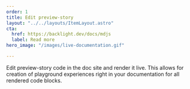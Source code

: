```yaml
---
order: 1
title: Edit preview-story
layout: "../../layouts/ItemLayout.astro"
cta:
  href: https://backlight.dev/docs/mdjs
  label: Read more
hero_image: "/images/live-documentation.gif"

---
```

Edit preview-story code in the doc site and render it live. This allows for creation of playground experiences right in your documentation for all rendered code blocks.
